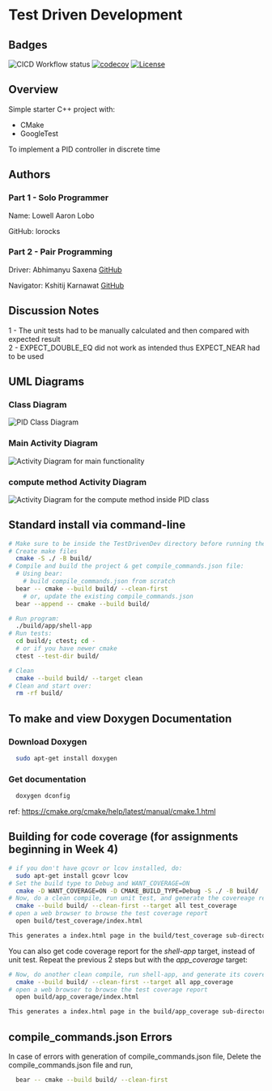 # Test Driven Development

## Badges

![CICD Workflow status](https://github.com/lorocks/TestDrivenDev/actions/workflows/run-unit-test-and-upload-codecov.yml/badge.svg) [![codecov](https://codecov.io/gh/lorocks/TestDrivenDev/branch/main/graph/badge.svg)](https://codecov.io/gh/lorocks/TestDrivenDev) [![License](https://img.shields.io/badge/license-MIT-blue.svg)](LICENSE)

## Overview

Simple starter C++ project with:

- CMake
- GoogleTest

To implement a PID controller in discrete time

## Authors

### Part 1 - Solo Programmer

Name: Lowell Aaron Lobo

GitHub: lorocks

### Part 2 - Pair Programming

Driver: Abhimanyu Saxena [GitHub](github.com/abhimanyu-saxena)

Navigator: Kshitij Karnawat [GitHub](github.com/KshitijKarnawat)

## Discussion Notes

1 - The unit tests had to be manually calculated and then compared with expected result
<br>
2 - EXPECT_DOUBLE_EQ did not work as intended thus EXPECT_NEAR had to be used

## UML Diagrams

### Class Diagram

![PID Class Diagram](https://github.com/lorocks/TestDrivenDev/blob/main/images/class%20diagram.PNG)

### Main Activity Diagram

![Activity Diagram for main functionality](https://github.com/lorocks/TestDrivenDev/blob/main/images/Main%20activity%20diagram.PNG)

### compute method Activity Diagram

![Activity Diagram for the compute method inside PID class](https://github.com/lorocks/TestDrivenDev/blob/main/images/compute%20method%20activity%20diagram.PNG)

## Standard install via command-line

```bash
# Make sure to be inside the TestDrivenDev directory before running the commands below
# Create make files
  cmake -S ./ -B build/
# Compile and build the project & get compile_commands.json file:
  # Using bear:
    # build compile_commands.json from scratch
  bear -- cmake --build build/ --clean-first
    # or, update the existing compile_commands.json
  bear --append -- cmake --build build/

# Run program:
  ./build/app/shell-app
# Run tests:
  cd build/; ctest; cd -
  # or if you have newer cmake
  ctest --test-dir build/

# Clean
  cmake --build build/ --target clean
# Clean and start over:
  rm -rf build/
```

## To make and view Doxygen Documentation

### Download Doxygen

```bash
  sudo apt-get install doxygen
```

### Get documentation

```bash
  doxygen dconfig
```

ref: <https://cmake.org/cmake/help/latest/manual/cmake.1.html>

## Building for code coverage (for assignments beginning in Week 4)

```bash
# if you don't have gcovr or lcov installed, do:
  sudo apt-get install gcovr lcov
# Set the build type to Debug and WANT_COVERAGE=ON
  cmake -D WANT_COVERAGE=ON -D CMAKE_BUILD_TYPE=Debug -S ./ -B build/
# Now, do a clean compile, run unit test, and generate the covereage report
  cmake --build build/ --clean-first --target all test_coverage
# open a web browser to browse the test coverage report
  open build/test_coverage/index.html

This generates a index.html page in the build/test_coverage sub-directory that can be viewed locally in a web browser.
```

You can also get code coverage report for the *shell-app* target, instead of unit test. Repeat the previous 2 steps but with the *app_coverage* target:

``` bash
# Now, do another clean compile, run shell-app, and generate its covereage report
  cmake --build build/ --clean-first --target all app_coverage
# open a web browser to browse the test coverage report
  open build/app_coverage/index.html 

This generates a index.html page in the build/app_coverage sub-directory that can be viewed locally in a web browser.
```

## compile_commands.json Errors

In case of errors with generation of compile_commands.json file,
Delete the compile_commands.json file and run,

```bash
  bear -- cmake --build build/ --clean-first
```
